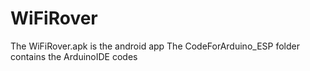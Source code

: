 # WiFiRover
The WiFiRover.apk is the android app 
The CodeForArduino_ESP folder contains the ArduinoIDE codes 
